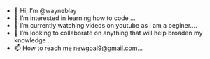 - 👋 Hi, I’m @wayneblay
- 👀 I’m interested in  learning how to  code ...
- 🌱 I’m currently watching videos on youtube as i am a beginer....
- 💞️ I’m looking to collaborate on anything that will help broaden my knowledge ...
- 📫 How to reach me newgoal9@gmail.com...

<!---
wayneblay/wayneblay is a ✨ special ✨ repository because its `README.md` (this file) appears on your GitHub profile.
You can click the Preview link to take a look at your changes.
--->
